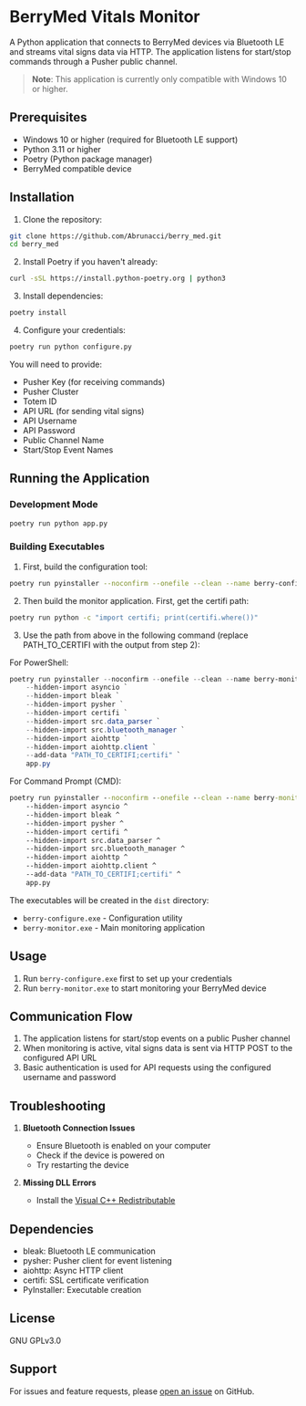 # BerryMed Vitals Monitor

A Python application that connects to BerryMed devices via Bluetooth LE and streams vital signs data via HTTP. The application listens for start/stop commands through a Pusher public channel.

> **Note**: This application is currently only compatible with Windows 10 or higher.

## Prerequisites

- Windows 10 or higher (required for Bluetooth LE support)
- Python 3.11 or higher
- Poetry (Python package manager)
- BerryMed compatible device

## Installation

1. Clone the repository:
```bash
git clone https://github.com/Abrunacci/berry_med.git
cd berry_med
```

2. Install Poetry if you haven't already:
```bash
curl -sSL https://install.python-poetry.org | python3
```

3. Install dependencies:
```bash
poetry install
``` 

4. Configure your credentials:
```bash
poetry run python configure.py
```

You will need to provide:
- Pusher Key (for receiving commands)
- Pusher Cluster
- Totem ID
- API URL (for sending vital signs)
- API Username
- API Password
- Public Channel Name
- Start/Stop Event Names

## Running the Application

### Development Mode

```bash
poetry run python app.py
```

### Building Executables

1. First, build the configuration tool:
```bash
poetry run pyinstaller --noconfirm --onefile --clean --name berry-configure configure.py
```

2. Then build the monitor application. First, get the certifi path:
```bash
poetry run python -c "import certifi; print(certifi.where())"
```

3. Use the path from above in the following command (replace PATH_TO_CERTIFI with the output from step 2):

For PowerShell:
```powershell
poetry run pyinstaller --noconfirm --onefile --clean --name berry-monitor `
    --hidden-import asyncio `
    --hidden-import bleak `
    --hidden-import pysher `
    --hidden-import certifi `
    --hidden-import src.data_parser `
    --hidden-import src.bluetooth_manager `
    --hidden-import aiohttp `
    --hidden-import aiohttp.client `
    --add-data "PATH_TO_CERTIFI;certifi" `
    app.py
```

For Command Prompt (CMD):
```cmd
poetry run pyinstaller --noconfirm --onefile --clean --name berry-monitor ^
    --hidden-import asyncio ^
    --hidden-import bleak ^
    --hidden-import pysher ^
    --hidden-import certifi ^
    --hidden-import src.data_parser ^
    --hidden-import src.bluetooth_manager ^
    --hidden-import aiohttp ^
    --hidden-import aiohttp.client ^
    --add-data "PATH_TO_CERTIFI;certifi" ^
    app.py
```

The executables will be created in the `dist` directory:
- `berry-configure.exe` - Configuration utility
- `berry-monitor.exe` - Main monitoring application

## Usage

1. Run `berry-configure.exe` first to set up your credentials
2. Run `berry-monitor.exe` to start monitoring your BerryMed device

## Communication Flow

1. The application listens for start/stop events on a public Pusher channel
2. When monitoring is active, vital signs data is sent via HTTP POST to the configured API URL
3. Basic authentication is used for API requests using the configured username and password

## Troubleshooting

1. **Bluetooth Connection Issues**
   - Ensure Bluetooth is enabled on your computer
   - Check if the device is powered on
   - Try restarting the device

2. **Missing DLL Errors**
   - Install the [Visual C++ Redistributable](https://learn.microsoft.com/en-us/cpp/windows/latest-supported-vc-redist)

## Dependencies

- bleak: Bluetooth LE communication
- pysher: Pusher client for event listening
- aiohttp: Async HTTP client
- certifi: SSL certificate verification
- PyInstaller: Executable creation

## License

GNU GPLv3.0

## Support

For issues and feature requests, please [open an issue](https://github.com/Abrunacci/berry_med/issues) on GitHub.